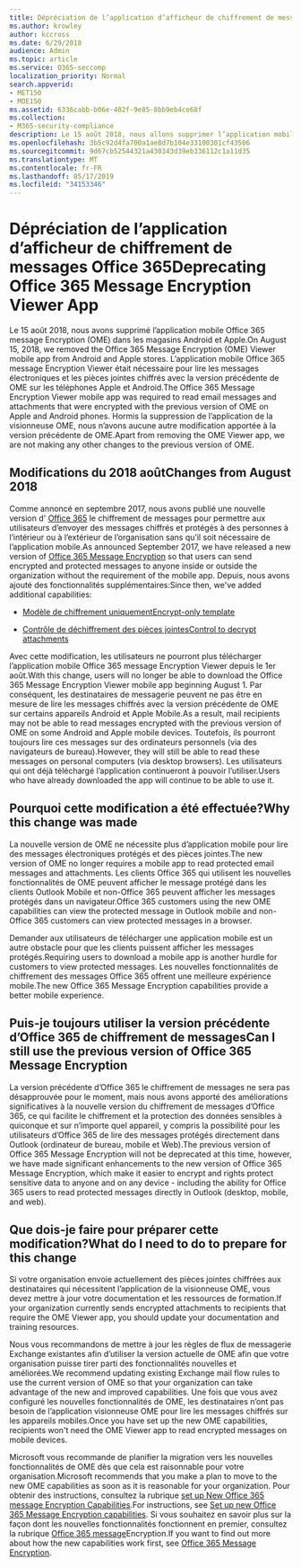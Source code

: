 ```yaml
---
title: Dépréciation de l’application d’afficheur de chiffrement de messages Office 365
ms.author: krowley
author: kccross
ms.date: 6/29/2018
audience: Admin
ms.topic: article
ms.service: O365-seccomp
localization_priority: Normal
search.appverid:
- MET150
- MOE150
ms.assetid: 6336cabb-b06e-402f-9e85-8bb9eb4ce68f
ms.collection:
- M365-security-compliance
description: Le 15 août 2018, nous allons supprimer l’application mobile Office 365 message Encryption (OME) Viewer d’Android et d’Apple stores. L’application mobile Office 365 message Encryption Viewer était nécessaire pour lire les messages électroniques et les pièces jointes chiffrés avec la version précédente de OME sur les téléphones Apple et Android. Hormis la suppression de l’application de la visionneuse OME, nous n’avons aucune autre modification apportée à la version précédente de OME.
ms.openlocfilehash: 3b5c92d4fa700a1ae8d7b104e33100301cf43506
ms.sourcegitcommit: 9d67cb52544321a430343d39eb336112c1a11d35
ms.translationtype: MT
ms.contentlocale: fr-FR
ms.lasthandoff: 05/17/2019
ms.locfileid: "34153346"
---
```

# <a name="deprecating-office-365-message-encryption-viewer-app"></a><span data-ttu-id="258b1-105">Dépréciation de l’application d’afficheur de chiffrement de messages Office 365</span><span class="sxs-lookup"><span data-stu-id="258b1-105">Deprecating Office 365 Message Encryption Viewer App</span></span>

<span data-ttu-id="258b1-106">Le 15 août 2018, nous avons supprimé l’application mobile Office 365 message Encryption (OME) dans les magasins Android et Apple.</span><span class="sxs-lookup"><span data-stu-id="258b1-106">On August 15, 2018, we removed the Office 365 Message Encryption (OME) Viewer mobile app from Android and Apple stores.</span></span> <span data-ttu-id="258b1-107">L’application mobile Office 365 message Encryption Viewer était nécessaire pour lire les messages électroniques et les pièces jointes chiffrés avec la version précédente de OME sur les téléphones Apple et Android.</span><span class="sxs-lookup"><span data-stu-id="258b1-107">The Office 365 Message Encryption Viewer mobile app was required to read email messages and attachments that were encrypted with the previous version of OME on Apple and Android phones.</span></span> <span data-ttu-id="258b1-108">Hormis la suppression de l’application de la visionneuse OME, nous n’avons aucune autre modification apportée à la version précédente de OME.</span><span class="sxs-lookup"><span data-stu-id="258b1-108">Apart from removing the OME Viewer app, we are not making any other changes to the previous version of OME.</span></span>
  
## <a name="changes-from-august-2018"></a><span data-ttu-id="258b1-109">Modifications du 2018 août</span><span class="sxs-lookup"><span data-stu-id="258b1-109">Changes from August 2018</span></span>

<span data-ttu-id="258b1-110">Comme annoncé en septembre 2017, nous avons publié une nouvelle version d' [Office 365](https://aka.ms/ome2017) le chiffrement de messages pour permettre aux utilisateurs d’envoyer des messages chiffrés et protégés à des personnes à l’intérieur ou à l’extérieur de l’organisation sans qu’il soit nécessaire de l’application mobile.</span><span class="sxs-lookup"><span data-stu-id="258b1-110">As announced September 2017, we have released a new version of [Office 365 Message Encryption](https://aka.ms/ome2017) so that users can send encrypted and protected messages to anyone inside or outside the organization without the requirement of the mobile app.</span></span> <span data-ttu-id="258b1-111">Depuis, nous avons ajouté des fonctionnalités supplémentaires:</span><span class="sxs-lookup"><span data-stu-id="258b1-111">Since then, we've added additional capabilities:</span></span>
  
- [<span data-ttu-id="258b1-112">Modèle de chiffrement uniquement</span><span class="sxs-lookup"><span data-stu-id="258b1-112">Encrypt-only template</span></span>](https://aka.ms/encryptonly)

- [<span data-ttu-id="258b1-113">Contrôle de déchiffrement des pièces jointes</span><span class="sxs-lookup"><span data-stu-id="258b1-113">Control to decrypt attachments</span></span>](https://techcommunity.microsoft.com/t5/Security-Privacy-and-Compliance/Admin-control-for-attachments-now-available-in-Office-365/ba-p/204007)
    
<span data-ttu-id="258b1-114">Avec cette modification, les utilisateurs ne pourront plus télécharger l’application mobile Office 365 message Encryption Viewer depuis le 1er août.</span><span class="sxs-lookup"><span data-stu-id="258b1-114">With this change, users will no longer be able to download the Office 365 Message Encryption Viewer mobile app beginning August 1.</span></span> <span data-ttu-id="258b1-115">Par conséquent, les destinataires de messagerie peuvent ne pas être en mesure de lire les messages chiffrés avec la version précédente de OME sur certains appareils Android et Apple Mobile.</span><span class="sxs-lookup"><span data-stu-id="258b1-115">As a result, mail recipients may not be able to read messages encrypted with the previous version of OME on some Android and Apple mobile devices.</span></span> <span data-ttu-id="258b1-116">Toutefois, ils pourront toujours lire ces messages sur des ordinateurs personnels (via des navigateurs de bureau).</span><span class="sxs-lookup"><span data-stu-id="258b1-116">However, they will still be able to read these messages on personal computers (via desktop browsers).</span></span> <span data-ttu-id="258b1-117">Les utilisateurs qui ont déjà téléchargé l’application continueront à pouvoir l’utiliser.</span><span class="sxs-lookup"><span data-stu-id="258b1-117">Users who have already downloaded the app will continue to be able to use it.</span></span>
  
## <a name="why-this-change-was-made"></a><span data-ttu-id="258b1-118">Pourquoi cette modification a été effectuée?</span><span class="sxs-lookup"><span data-stu-id="258b1-118">Why this change was made</span></span>

<span data-ttu-id="258b1-119">La nouvelle version de OME ne nécessite plus d’application mobile pour lire des messages électroniques protégés et des pièces jointes.</span><span class="sxs-lookup"><span data-stu-id="258b1-119">The new version of OME no longer requires a mobile app to read protected email messages and attachments.</span></span> <span data-ttu-id="258b1-120">Les clients Office 365 qui utilisent les nouvelles fonctionnalités de OME peuvent afficher le message protégé dans les clients Outlook Mobile et non-Office 365 peuvent afficher les messages protégés dans un navigateur.</span><span class="sxs-lookup"><span data-stu-id="258b1-120">Office 365 customers using the new OME capabilities can view the protected message in Outlook mobile and non-Office 365 customers can view protected messages in a browser.</span></span>
  
<span data-ttu-id="258b1-121">Demander aux utilisateurs de télécharger une application mobile est un autre obstacle pour que les clients puissent afficher les messages protégés.</span><span class="sxs-lookup"><span data-stu-id="258b1-121">Requiring users to download a mobile app is another hurdle for customers to view protected messages.</span></span> <span data-ttu-id="258b1-122">Les nouvelles fonctionnalités de chiffrement des messages Office 365 offrent une meilleure expérience mobile.</span><span class="sxs-lookup"><span data-stu-id="258b1-122">The new Office 365 Message Encryption capabilities provide a better mobile experience.</span></span>
  
## <a name="can-i-still-use-the-previous-version-of-office-365-message-encryption"></a><span data-ttu-id="258b1-123">Puis-je toujours utiliser la version précédente d’Office 365 de chiffrement de messages</span><span class="sxs-lookup"><span data-stu-id="258b1-123">Can I still use the previous version of Office 365 Message Encryption</span></span>

<span data-ttu-id="258b1-124">La version précédente d’Office 365 le chiffrement de messages ne sera pas désapprouvée pour le moment, mais nous avons apporté des améliorations significatives à la nouvelle version du chiffrement de messages d’Office 365, ce qui facilite le chiffrement et la protection des données sensibles à quiconque et sur n’importe quel appareil, y compris la possibilité pour les utilisateurs d’Office 365 de lire des messages protégés directement dans Outlook (ordinateur de bureau, mobile et Web).</span><span class="sxs-lookup"><span data-stu-id="258b1-124">The previous version of Office 365 Message Encryption will not be deprecated at this time, however, we have made significant enhancements to the new version of Office 365 Message Encryption, which make it easier to encrypt and rights protect sensitive data to anyone and on any device - including the ability for Office 365 users to read protected messages directly in Outlook (desktop, mobile, and web).</span></span> 
  
## <a name="what-do-i-need-to-do-to-prepare-for-this-change"></a><span data-ttu-id="258b1-125">Que dois-je faire pour préparer cette modification?</span><span class="sxs-lookup"><span data-stu-id="258b1-125">What do I need to do to prepare for this change</span></span>

<span data-ttu-id="258b1-126">Si votre organisation envoie actuellement des pièces jointes chiffrées aux destinataires qui nécessitent l’application de la visionneuse OME, vous devez mettre à jour votre documentation et les ressources de formation.</span><span class="sxs-lookup"><span data-stu-id="258b1-126">If your organization currently sends encrypted attachments to recipients that require the OME Viewer app, you should update your documentation and training resources.</span></span>
  
<span data-ttu-id="258b1-127">Nous vous recommandons de mettre à jour les règles de flux de messagerie Exchange existantes afin d’utiliser la version actuelle de OME afin que votre organisation puisse tirer parti des fonctionnalités nouvelles et améliorées.</span><span class="sxs-lookup"><span data-stu-id="258b1-127">We recommend updating existing Exchange mail flow rules to use the current version of OME so that your organization can take advantage of the new and improved capabilities.</span></span> <span data-ttu-id="258b1-128">Une fois que vous avez configuré les nouvelles fonctionnalités de OME, les destinataires n’ont pas besoin de l’application visionneuse OME pour lire les messages chiffrés sur les appareils mobiles.</span><span class="sxs-lookup"><span data-stu-id="258b1-128">Once you have set up the new OME capabilities, recipients won't need the OME Viewer app to read encrypted messages on mobile devices.</span></span>
  
<span data-ttu-id="258b1-129">Microsoft vous recommande de planifier la migration vers les nouvelles fonctionnalités de OME dès que cela est raisonnable pour votre organisation.</span><span class="sxs-lookup"><span data-stu-id="258b1-129">Microsoft recommends that you make a plan to move to the new OME capabilities as soon as it is reasonable for your organization.</span></span> <span data-ttu-id="258b1-130">Pour obtenir des instructions, consultez la rubrique [set up New Office 365 message Encryption Capabilities](set-up-new-message-encryption-capabilities.md).</span><span class="sxs-lookup"><span data-stu-id="258b1-130">For instructions, see [Set up new Office 365 Message Encryption capabilities](set-up-new-message-encryption-capabilities.md).</span></span> <span data-ttu-id="258b1-131">Si vous souhaitez en savoir plus sur la façon dont les nouvelles fonctionnalités fonctionnent en premier, consultez la rubrique [Office 365 message](ome.md)Encryption.</span><span class="sxs-lookup"><span data-stu-id="258b1-131">If you want to find out more about how the new capabilities work first, see [Office 365 Message Encryption](ome.md).</span></span>
  

